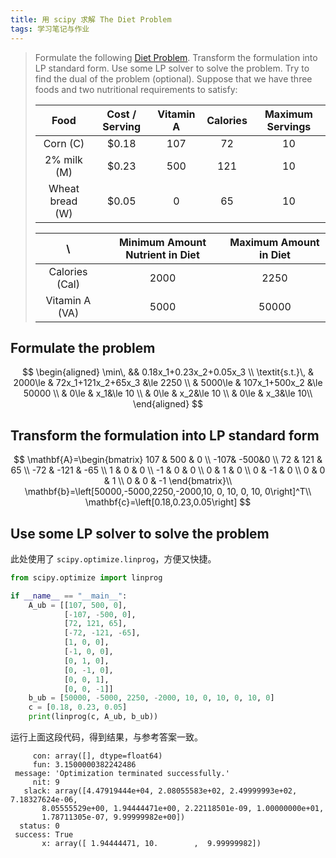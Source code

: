 ```yaml
---
title: 用 scipy 求解 The Diet Problem
tags: 学习笔记与作业
---
```


> Formulate the following [Diet Problem](https://ftp.mcs.anl.gov/pub/tech_reports/reports/P602.pdf). Transform the formulation into LP standard form. Use some LP solver to solve the problem. Try to find the dual of the problem (optional). Suppose that we have three foods and two nutritional requirements to satisfy:
>
> |      Food       | Cost / Serving | Vitamin A | Calories | Maximum Servings |
> | :-------------: | :------------: | :-------: | :------: | :--------------: |
> |    Corn (C)     |     $0.18      |    107    |    72    |        10        |
> |   2% milk (M)   |     $0.23      |    500    |   121    |        10        |
> | Wheat bread (W) |     $0.05      |     0     |    65    |        10        |
>
> |     \          | Minimum Amount Nutrient in Diet | Maximum Amount in Diet |
> | :------------: | :-----------------------------: | :--------------------: |
> | Calories (Cal) |              2000               |          2250          |
> | Vitamin A (VA) |              5000               |         50000          |

## Formulate the problem

$$
\begin{aligned}
\min\, && 0.18x_1+0.23x_2+0.05x_3 \\
\textit{s.t.}\, & 2000\le & 72x_1+121x_2+65x_3 &\le 2250 \\
& 5000\le & 107x_1+500x_2 &\le 50000 \\
& 0\le & x_1&\le 10 \\
& 0\le & x_2&\le 10 \\
& 0\le & x_3&\le 10\\ 
\end{aligned}
$$

## Transform the formulation into LP standard form

$$
\mathbf{A}=\begin{bmatrix}
107 & 500 & 0 \\
-107& -500&0 \\
72 & 121 & 65 \\
-72 & -121 & -65 \\
1 & 0 & 0 \\
-1 & 0 & 0 \\
0 & 1 & 0 \\
0 & -1 & 0 \\
0 & 0 & 1 \\
0 & 0 & -1
\end{bmatrix}\\
\mathbf{b}=\left[50000,-5000,2250,-2000,10, 0, 10, 0, 10, 0\right]^T\\
\mathbf{c}=\left[0.18,0.23,0.05\right]
$$

## Use some LP solver to solve the problem

此处使用了 `scipy.optimize.linprog`，方便又快捷。

```python
from scipy.optimize import linprog

if __name__ == "__main__":
    A_ub = [[107, 500, 0],
            [-107, -500, 0],
            [72, 121, 65],
            [-72, -121, -65],
            [1, 0, 0],
            [-1, 0, 0],
            [0, 1, 0],
            [0, -1, 0],
            [0, 0, 1],
            [0, 0, -1]]
    b_ub = [50000, -5000, 2250, -2000, 10, 0, 10, 0, 10, 0]
    c = [0.18, 0.23, 0.05]
    print(linprog(c, A_ub, b_ub))
```

运行上面这段代码，得到结果，与参考答案一致。

```shell
     con: array([], dtype=float64)
     fun: 3.1500000382242486
 message: 'Optimization terminated successfully.'
     nit: 9
   slack: array([4.47919444e+04, 2.08055583e+02, 2.49999993e+02, 7.18327624e-06,
       8.05555529e+00, 1.94444471e+00, 2.22118501e-09, 1.00000000e+01,
       1.78711305e-07, 9.99999982e+00])
  status: 0
 success: True
       x: array([ 1.94444471, 10.        ,  9.99999982])
```
